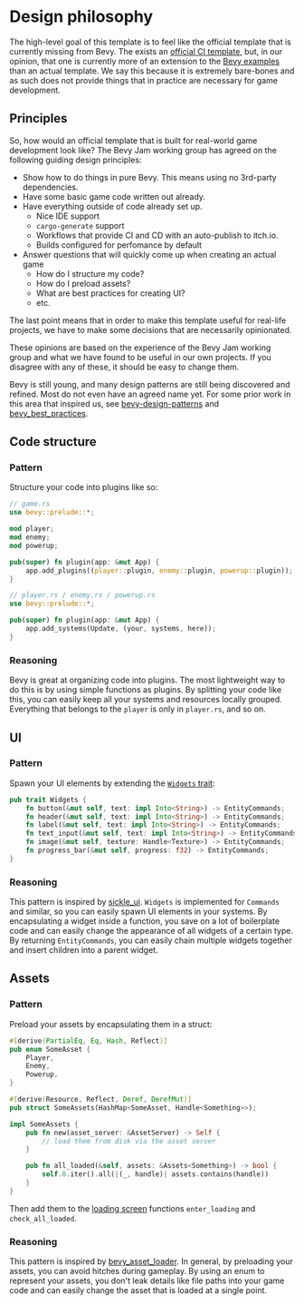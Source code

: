 # Design philosophy

The high-level goal of this template is to feel like the official template that is currently missing from Bevy.
The exists an [official CI template](https://github.com/bevyengine/bevy_github_ci_template), but, in our opinion,
that one is currently more of an extension to the [Bevy examples](https://bevyengine.org/examples/) than an actual template.
We say this because it is extremely bare-bones and as such does not provide things that in practice are necessary for game development.

## Principles

So, how would an official template that is built for real-world game development look like?
The Bevy Jam working group has agreed on the following guiding design principles:

- Show how to do things in pure Bevy. This means using no 3rd-party dependencies.
- Have some basic game code written out already.
- Have everything outside of code already set up.
  - Nice IDE support
  - `cargo-generate` support
  - Workflows that provide CI and CD with an auto-publish to itch.io.
  - Builds configured for perfomance by default
- Answer questions that will quickly come up when creating an actual game
  - How do I structure my code?
  - How do I preload assets?
  - What are best practices for creating UI?
  - etc.

The last point means that in order to make this template useful for real-life projects,
we have to make some decisions that are necessarily opinionated.

These opinions are based on the experience of the Bevy Jam working group and
what we have found to be useful in our own projects.
If you disagree with any of these, it should be easy to change them.

Bevy is still young, and many design patterns are still being discovered and refined.
Most do not even have an agreed name yet. For some prior work in this area that inspired us,
see [bevy-design-patterns](https://github.com/tbillington/bevy_best_practices) and [bevy_best_practices](https://github.com/tbillington/bevy_best_practices).

## Code structure

### Pattern

Structure your code into plugins like so:

```rust
// game.rs
use bevy::prelude::*;

mod player;
mod enemy;
mod powerup;

pub(super) fn plugin(app: &mut App) {
    app.add_plugins((player::plugin, enemy::plugin, powerup::plugin));
}
```

```rust
// player.rs / enemy.rs / powerup.rs
use bevy::prelude::*;

pub(super) fn plugin(app: &mut App) {
    app.add_systems(Update, (your, systems, here));
}
```

### Reasoning

Bevy is great at organizing code into plugins. The most lightweight way to do this is by using simple functions as plugins.
By splitting your code like this, you can easily keep all your systems and resources locally grouped. Everything that belongs to the `player` is only in `player.rs`, and so on.

## UI

### Pattern

Spawn your UI elements by extending the [`Widgets` trait](../src/ui/widgets.rs):

```rust
pub trait Widgets {
    fn button(&mut self, text: impl Into<String>) -> EntityCommands;
    fn header(&mut self, text: impl Into<String>) -> EntityCommands;
    fn label(&mut self, text: impl Into<String>) -> EntityCommands;
    fn text_input(&mut self, text: impl Into<String>) -> EntityCommands;
    fn image(&mut self, texture: Handle<Texture>) -> EntityCommands;
    fn progress_bar(&mut self, progress: f32) -> EntityCommands;
}
```

### Reasoning

This pattern is inspired by [sickle_ui](https://github.com/UmbraLuminosa/sickle_ui).
`Widgets` is implemented for `Commands` and similar, so you can easily spawn UI elements in your systems.
By encapsulating a widget inside a function, you save on a lot of boilerplate code and can easily change the appearance of all widgets of a certain type.
By returning `EntityCommands`, you can easily chain multiple widgets together and insert children into a parent widget.

## Assets

### Pattern

Preload your assets by encapsulating them in a struct:

```rust
#[derive(PartialEq, Eq, Hash, Reflect)]
pub enum SomeAsset {
    Player,
    Enemy,
    Powerup,
}

#[derive(Resource, Reflect, Deref, DerefMut)]
pub struct SomeAssets(HashMap<SomeAsset, Handle<Something>>);

impl SomeAssets {
    pub fn new(asset_server: &AssetServer) -> Self {
        // load them from disk via the asset server
    }

    pub fn all_loaded(&self, assets: &Assets<Something>) -> bool {
        self.0.iter().all(|(_, handle)| assets.contains(handle))
    }
}
```

Then add them to the [loading screen](../src/screen/loading.rs) functions `enter_loading` and `check_all_loaded`.

### Reasoning

This pattern is inspired by [bevy_asset_loader](https://github.com/NiklasEi/bevy_asset_loader).
In general, by preloading your assets, you can avoid hitches during gameplay.
By using an enum to represent your assets, you don't leak details like file paths into your game code and can easily change the asset that is loaded at a single point.
